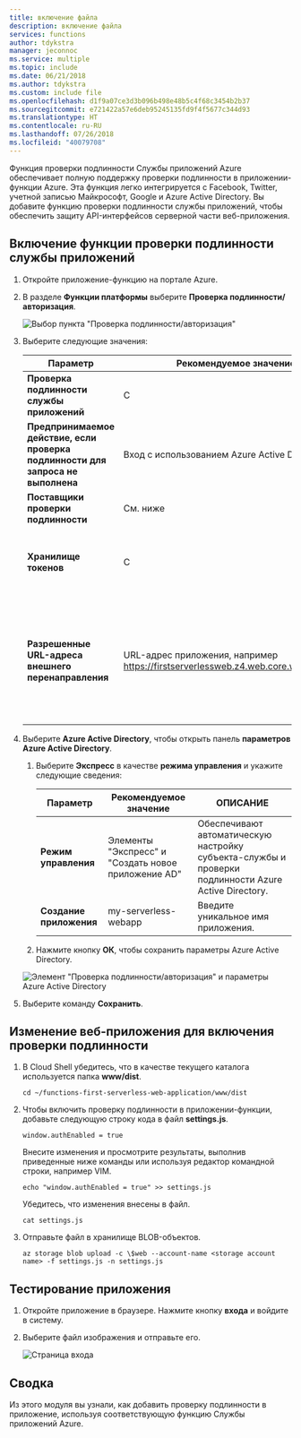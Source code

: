 ```yaml
---
title: включение файла
description: включение файла
services: functions
author: tdykstra
manager: jeconnoc
ms.service: multiple
ms.topic: include
ms.date: 06/21/2018
ms.author: tdykstra
ms.custom: include file
ms.openlocfilehash: d1f9a07ce3d3b096b498e48b5c4f68c3454b2b37
ms.sourcegitcommit: e721422a57e6deb95245135fd9f4f5677c344d93
ms.translationtype: HT
ms.contentlocale: ru-RU
ms.lasthandoff: 07/26/2018
ms.locfileid: "40079708"
---
```

Функция проверки подлинности Службы приложений Azure обеспечивает полную поддержку проверки подлинности в приложении-функции Azure. Эта функция легко интегрируется с Facebook, Twitter, учетной записью Майкрософт, Google и Azure Active Directory. Вы добавите функцию проверки подлинности службы приложений, чтобы обеспечить защиту API-интерфейсов серверной части веб-приложения.

## <a name="enable-app-service-authentication"></a>Включение функции проверки подлинности службы приложений

1. Откройте приложение-функцию на портале Azure.

1. В разделе **Функции платформы** выберите **Проверка подлинности/авторизация**.

    ![Выбор пункта "Проверка подлинности/авторизация"](media/functions-first-serverless-web-app/6-authorization.jpg)

1. Выберите следующие значения:
    
    | Параметр      |  Рекомендуемое значение   | ОПИСАНИЕ                                        |
    | --- | --- | ---|
    | **Проверка подлинности службы приложений** | С | Включение проверки подлинности. |
    | **Предпринимаемое действие, если проверка подлинности для запроса не выполнена** | Вход с использованием Azure Active Directory | Выберите настроенный метод проверки подлинности (см. ниже). |
    | **Поставщики проверки подлинности** | См. ниже | См. ниже |
    | **Хранилище токенов** | С | Разрешение сохранять токены и управлять ими в службе приложений. |
    | **Разрешенные URL-адреса внешнего перенаправления** | URL-адрес приложения, например https://firstserverlessweb.z4.web.core.windows.net/. | URL-адреса, по которым службе приложений разрешено перенаправить пользователя, если он прошел проверку подлинности. |

1. Выберите **Azure Active Directory**, чтобы открыть панель **параметров Azure Active Directory**.

    1. Выберите **Экспресс** в качестве **режима управления** и укажите следующие сведения:
    
        | Параметр      |  Рекомендуемое значение   | ОПИСАНИЕ                                        |
        | --- | --- | ---|
        | **Режим управления** | Элементы "Экспресс" и "Создать новое приложение AD" | Обеспечивают автоматическую настройку субъекта-службы и проверки подлинности Azure Active Directory. |
        | **Создание приложения** | my-serverless-webapp | Введите уникальное имя приложения. |
    
    1. Нажмите кнопку **ОК**, чтобы сохранить параметры Azure Active Directory.

    ![Элемент "Проверка подлинности/авторизация" и параметры Azure Active Directory](media/functions-first-serverless-web-app/6-create-aad.png)

1. Выберите команду **Сохранить**.


## <a name="modify-the-web-app-to-enable-authentication"></a>Изменение веб-приложения для включения проверки подлинности

1. В Cloud Shell убедитесь, что в качестве текущего каталога используется папка **www/dist**.

    ```azurecli
    cd ~/functions-first-serverless-web-application/www/dist
    ```

1. Чтобы включить проверку подлинности в приложении-функции, добавьте следующую строку кода в файл **settings.js**.

    `window.authEnabled = true`

    Внесите изменения и просмотрите результаты, выполнив приведенные ниже команды или используя редактор командной строки, например VIM.

    ```azurecli
    echo "window.authEnabled = true" >> settings.js
    ```

    Убедитесь, что изменения внесены в файл.

    ```azurecli
    cat settings.js
    ```

1. Отправьте файл в хранилище BLOB-объектов.

    ```azurecli
    az storage blob upload -c \$web --account-name <storage account name> -f settings.js -n settings.js
    ```


## <a name="test-the-application"></a>Тестирование приложения

1. Откройте приложение в браузере. Нажмите кнопку **входа** и войдите в систему.

1. Выберите файл изображения и отправьте его.

    ![Страница входа](media/functions-first-serverless-web-app/6-aad-auth.png)
    

## <a name="summary"></a>Сводка

Из этого модуля вы узнали, как добавить проверку подлинности в приложение, используя соответствующую функцию Службы приложений Azure.
